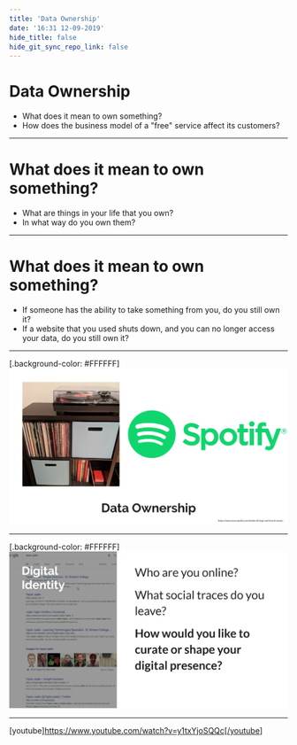 ```yaml
---
title: 'Data Ownership'
date: '16:31 12-09-2019'
hide_title: false
hide_git_sync_repo_link: false
---
```


# Data Ownership

* What does it mean to own something?
* How does the business model of a "free" service affect its customers?

---
# What does it mean to own something?
 * What are things in your life that you own?
 * In what way do you own them?
  
---
# What does it mean to own something?
 * If someone has the ability to take something from you, do you still own it?
 * If a website that you used shuts down, and you can no longer access your data, do you still own it?

---
[.background-color: #FFFFFF]
![](music.jpg)

---
[.background-color: #FFFFFF]
![](identity.png)

---
[youtube]https://www.youtube.com/watch?v=y1txYjoSQQc[/youtube]

